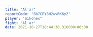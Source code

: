 ```yaml
---
title: "Al'ar"
reportCode: "Bb7CFY8H2wvRK6yZ"
player: "Sikohex"
fight: "Al'ar"
date: 2021-10-27T18:44:38.310000+00:00
---
```


